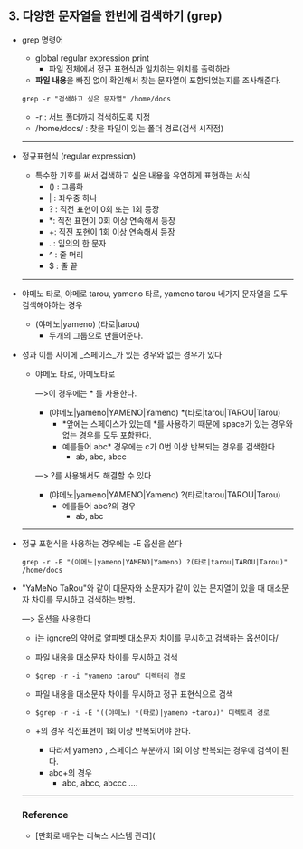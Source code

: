 ## 3. 다양한 문자열을 한번에 검색하기 (grep)



* grep 명령어

  * global regular expression print
    * 파일 전체에서 정규 표현식과 일치하는 위치를 출력하라
  * **파일 내용**을 빠짐 없이 확인해서 찾는 문자열이 포함되었는지를 조사해준다.

  ~~~
  grep -r "검색하고 싶은 문자열" /home/docs
  ~~~

  * -r : 서브 폴더까지 검색하도록 지정
  * /home/docs/ : 찾을 파일이 있는 폴더 경로(검색 시작점)

  --------

* 정규표현식 (regular expression)

  * 특수한 기호를 써서 검색하고 싶은 내용을 유연하게 표현하는 서식
    * () : 그룹화
    * | : 좌우중 하나 
    * ? : 직전 표현이 0회 또는 1회 등장
    * *: 직전 표현이 0회 이상 연속해서 등장
    * +: 직전 포현이 1회 이상 연속해서 등장
    * . : 임의의 한 문자
    * ^ : 줄 머리
    * $ : 줄 끝

  -------

* 야메노 타로, 야메로 tarou, yameno 타로, yameno tarou 네가지 문자열을 모두 검색해야하는 경우

  * (야메노|yameno) (타로|tarou)
    * 두개의 그룹으로 만들어준다.

* 성과 이름 사이에 _스페이스_가 있는 경우와 없는 경우가 있다

  * 야메노 타로, 아메노타로

    —>이 경우에는 * 를 사용한다.

    * (야메노|yameno|YAMENO|Yameno) *(타로|tarou|TAROU|Tarou)
      * *앞에는 스페이스가 있는데 *를 사용하기 때문에 space가 있는 경우와 없는 경우를 모두 포함한다.
      * 예를들어 abc* 경우에는 c가 0번 이상 반복되는 경우를 검색한다
        * ab, abc, abcc

    —> ?를 사용해서도 해결할 수 있다

    * (야메노|yameno|YAMENO|Yameno) ?(타로|tarou|TAROU|Tarou)
      * 예를들어 abc?의 경우
        * ab, abc

  --------

* 정규 포현식을 사용하는 경우에는 -E 옵션을 쓴다

  ```
  grep -r -E "(야메노|yameno|YAMENO|Yameno) ?(타로|tarou|TAROU|Tarou)" /home/docs
  
  ```

  

* "YaMeNo TaRou"와 같이 대문자와 소문자가 같이 있는 문자열이 있을 때 대소문자 차이를 무시하고 검색하는 방법.

  —> 옵션을 사용한다

  * i는 ignore의 약어로 알파벳 대소문자 차이를 무시하고 검색하는 옵션이다/

  * 파일 내용을 대소문자 차이를 무시하고 검색

  * ~~~
    $grep -r -i "yameno tarou" 디렉터리 경로
    ~~~

  * 파일 내용을 대소문자 차이를 무시하고 정규 표현식으로 검색

  * ~~~
    $grep -r -i -E "((야메노) *(타로)|yameno +tarou)" 디렉토리 경로
    ~~~

  * +의 경우 직전표현이 1회 이상 반복되어야 한다.

    * 따라서 yameno , 스페이스 부분까지 1회 이상 반복되는 경우에 검색이 된다.
    * abc+의 경우
      * abc, abcc, abccc ….
  
  ------
  
  ### Reference
  
  - [만화로 배우는 리눅스 시스템 관리](

